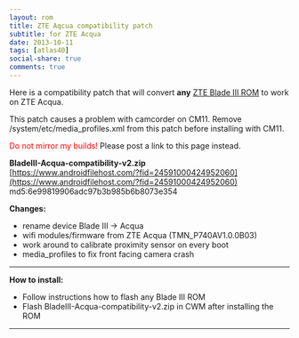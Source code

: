 ```yaml
---
layout: rom
title: ZTE Aqcua compatibility patch
subtitle: for ZTE Acqua
date: 2013-10-11
tags: [atlas40]
social-share: true
comments: true
---
```


Here is a compatibility patch that will convert **any** [ZTE Blade III ROM](/devices/atlas40) to work on ZTE Acqua.

This patch causes a problem with camcorder on CM11. Remove /system/etc/media_profiles.xml from this patch before installing with CM11.

<span style="color:#FF0000;">Do not mirror my builds!</span> Please post a link to this page instead.

**BladeIII-Acqua-compatibility-v2.zip**  
[https://www.androidfilehost.com/?fid=24591000424952060](https://www.androidfilehost.com/?fid=24591000424952060)  
md5:6e99819906adc97b3b985b6b8073e354

**Changes:**

- rename device Blade III -> Acqua
- wifi modules/firmware from ZTE Acqua (TMN_P740AV1.0.0B03)
- work around to calibrate proximity sensor on every boot
- media_profiles to fix front facing camera crash

----

**How to install:**

- Follow instructions how to flash any Blade III ROM
- Flash BladeIII-Acqua-compatibility-v2.zip in CWM after installing the ROM

----
